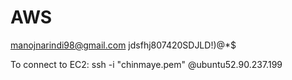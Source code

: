 # AWS
manojnarindi98@gmail.com
jdsfhj807420SDJLD!)@*$

To connect to EC2: ssh -i "chinmaye.pem" @ubuntu52.90.237.199
